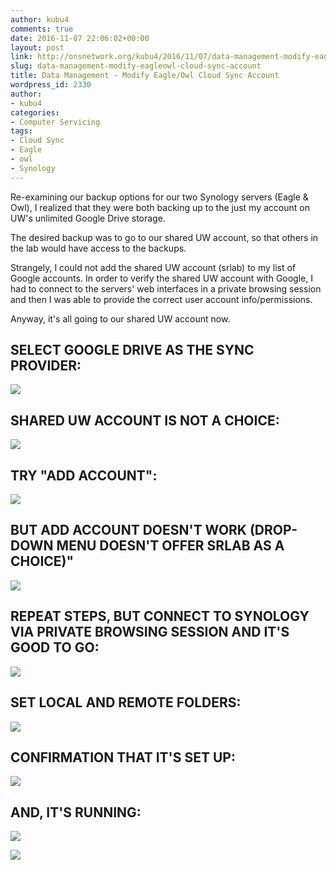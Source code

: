 ```yaml
---
author: kubu4
comments: true
date: 2016-11-07 22:06:02+00:00
layout: post
link: http://onsnetwork.org/kubu4/2016/11/07/data-management-modify-eagleowl-cloud-sync-account/
slug: data-management-modify-eagleowl-cloud-sync-account
title: Data Management - Modify Eagle/Owl Cloud Sync Account
wordpress_id: 2330
author:
- kubu4
categories:
- Computer Servicing
tags:
- Cloud Sync
- Eagle
- owl
- Synology
---
```


Re-examining our backup options for our two Synology servers (Eagle & Owl), I realized that they were both backing up to the just my account on UW's unlimited Google Drive storage.

The desired backup was to go to our shared UW account, so that others in the lab would have access to the backups.

Strangely, I could not add the shared UW account (srlab) to my list of Google accounts. In order to verify the shared UW account with Google, I had to connect to the servers' web interfaces in a private browsing session and then I was able to provide the correct user account info/permissions.

Anyway, it's all going to our shared UW account now.





## SELECT GOOGLE DRIVE AS THE SYNC PROVIDER:





[![](http://eagle.fish.washington.edu/Arabidopsis/Screenshot%202016-11-07%2009.52.08.png)](http://eagle.fish.washington.edu/Arabidopsis/Screenshot%202016-11-07%2009.52.08.png)









## SHARED UW ACCOUNT IS NOT A CHOICE:





[![](http://eagle.fish.washington.edu/Arabidopsis/Screenshot%202016-11-07%2009.52.33.png)](http://eagle.fish.washington.edu/Arabidopsis/Screenshot%202016-11-07%2009.52.33.png)





## TRY "ADD ACCOUNT":





[![](http://eagle.fish.washington.edu/Arabidopsis/Screenshot%202016-11-07%2009.52.46.png)](http://eagle.fish.washington.edu/Arabidopsis/Screenshot%202016-11-07%2009.52.46.png)



## BUT ADD ACCOUNT DOESN'T WORK (DROP-DOWN MENU DOESN'T OFFER SRLAB AS A CHOICE)"





[![](http://eagle.fish.washington.edu/Arabidopsis/Screenshot%202016-11-07%2009.53.11.png)](http://eagle.fish.washington.edu/Arabidopsis/Screenshot%202016-11-07%2009.53.11.png)







## REPEAT STEPS, BUT CONNECT TO SYNOLOGY VIA PRIVATE BROWSING SESSION AND IT'S GOOD TO GO:



[![](http://eagle.fish.washington.edu/Arabidopsis/Screenshot_2016-11-07_10_05_25.png)](http://eagle.fish.washington.edu/Arabidopsis/Screenshot_2016-11-07_10_05_25.png)







## SET LOCAL AND REMOTE FOLDERS:



[![](http://eagle.fish.washington.edu/Arabidopsis/Screenshot%202016-11-07%2010.13.44.png)](http://eagle.fish.washington.edu/Arabidopsis/Screenshot%202016-11-07%2010.13.44.png)







## CONFIRMATION THAT IT'S SET UP:



[![](http://eagle.fish.washington.edu/Arabidopsis/Screenshot%202016-11-07%2010.07.15.png)](http://eagle.fish.washington.edu/Arabidopsis/Screenshot%202016-11-07%2010.07.15.png)







## AND, IT'S RUNNING:



[![](http://eagle.fish.washington.edu/Arabidopsis/Screenshot%202016-11-07%2010.07.40.png)](http://eagle.fish.washington.edu/Arabidopsis/Screenshot%202016-11-07%2010.07.40.png)



[![](http://eagle.fish.washington.edu/Arabidopsis/Screenshot%202016-11-07%2014.05.10.png)](http://eagle.fish.washington.edu/Arabidopsis/Screenshot%202016-11-07%2014.05.10.png)
